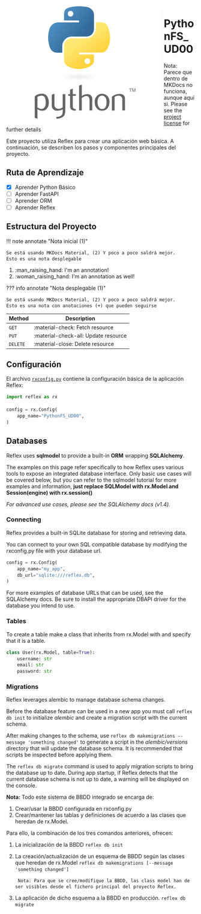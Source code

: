 <img src="img/python.png" alt="Screenshot" style="float: left; margin: 10px;" />
<div></div>

# PythonFS_UD00

Nota: Parece que dentro de MKDocs no funciona, aunque aquí si.
Please see the [project license](../externo.md) for further details

Este proyecto utiliza Reflex para crear una aplicación web básica. A continuación, se describen los pasos y componentes principales del proyecto.

## Ruta de Aprendizaje

- [x] Aprender Python Básico
- [ ] Aprender FastAPI
- [ ] Aprender ORM
- [ ] Aprender Reflex

## Estructura del Proyecto

!!! note annotate "Nota inicial (1)"

    Se está usando MKDocs Material, (2) Y poco a poco saldrá mejor.
    Esto es una nota desplegable

1.  :man_raising_hand: I'm an annotation!
2.  :woman_raising_hand: I'm an annotation as well!

??? info annotate "Nota desplegable (1)"

    Se está usando MKDocs Material, (2) Y poco a poco saldrá mejor.
    Esto es una nota con anotaciones (+) que pueden seguirse



| Method      | Description                          |
| ----------- | ------------------------------------ |
| `GET`       | :material-check:     Fetch resource  |
| `PUT`       | :material-check-all: Update resource |
| `DELETE`    | :material-close:     Delete resource |

## Configuración

El archivo [`rxconfig.py`](rxconfig.py) contiene la configuración básica de la aplicación Reflex:

```python
import reflex as rx

config = rx.Config(
    app_name="PythonFS_UD00",
)
```

## Databases
Reflex uses **sqlmodel** to provide a built-in **ORM** wrapping **SQLAlchemy**.

The examples on this page refer specifically to how Reflex uses various tools to expose an integrated database interface. Only basic use cases will be covered below, but you can refer to the sqlmodel tutorial for more examples and information, **just replace SQLModel with rx.Model and Session(engine) with rx.session()**

*For advanced use cases, please see the SQLAlchemy docs (v1.4).*


### Connecting
Reflex provides a built-in SQLite database for storing and retrieving data.

You can connect to your own SQL compatible database by modifying the rxconfig.py file with your database url.

```python
config = rx.Config(
    app_name="my_app",
    db_url="sqlite:///reflex.db",
)
```
For more examples of database URLs that can be used, see the SQLAlchemy docs. Be sure to install the appropriate DBAPI driver for the database you intend to use.

### Tables
To create a table make a class that inherits from rx.Model with and specify that it is a table.

```python
class User(rx.Model, table=True):
    username: str
    email: str
    password: str
```

### Migrations
Reflex leverages alembic to manage database schema changes.

Before the database feature can be used in a new app you must call ```reflex db init``` to initialize *alembic* and create a migration script with the current schema.

After making changes to the schema, use ```reflex db makemigrations --message 'something changed'``` to generate a script in the *alembic/versions* directory that will update the database schema. It is recommended that scripts be inspected before applying them.

The ```reflex db migrate``` command is used to apply migration scripts to bring the database up to date. During app startup, if Reflex detects that the current database schema is not up to date, a warning will be displayed on the console.

**Nota:**
Todo este sistema de BBDD integrado se encarga de:
1. Crear/usar la BBDD configurada en rxconfig.py
2. Crear/mantener las tablas y definiciones de acuerdo a las clases que heredan de rx.Model.

Para ello, la combinación de los tres comandos anteriores, ofrecen:

1. La inicialización de la BBDD
        ```reflex db init```
2. La creación/actualización de un esquema de BBDD según las clases que heredan de rx.Model
        ```reflex db makemigrations [--message 'something changed']```

        Nota: Para que se cree/modifique la BBDD, las class model han de ser visibles desde el fichero principal del proyecto Reflex.

3. La aplicación de dicho esquema a la BBDD en producción.
        ```reflex db migrate```
